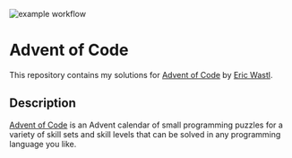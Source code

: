 ![example workflow](https://github.com/lukeboxwalker/advent-of-code/actions/workflows/main.yml/badge.svg)

#  Advent of Code

This repository contains my solutions for [Advent of Code](https://adventofcode.com/) by [Eric Wastl](http://was.tl/).

## Description
[Advent of Code](https://adventofcode.com/) is an Advent calendar of small programming puzzles for a variety of skill sets and skill levels that can be solved in any programming language you like.
